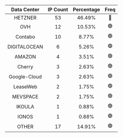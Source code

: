 | Data Center | IP Count | Percentage | Freq |
|:------------:|:--------:|:-----------:|:-----:|
| HETZNER | 53 | 46.49% | 🔴 |
| OVH | 12 | 10.53% | 🟢 |
| Contabo | 10 | 8.77% | 🟢 |
| DIGITALOCEAN | 6 | 5.26% | 🟢 |
| AMAZON | 4 | 3.51% | 🟢 |
| Cherry | 3 | 2.63% | 🟢 |
| Google-Cloud | 3 | 2.63% | 🟢 |
| LeaseWeb | 2 | 1.75% | 🟢 |
| MEVSPACE | 2 | 1.75% | 🟢 |
| IKOULA | 1 | 0.88% | 🟢 |
| IONOS | 1 | 0.88% | 🟢 |
| OTHER | 17 | 14.91% | 🟢 |